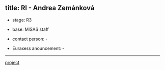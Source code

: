 title: RI - Andrea Zemánková 
---

* stage: R3

* base: MISAS staff

* contact person: - 

* Euraxess anouncement: - 

---

[project](RI_zemankova/project_az.docx)


